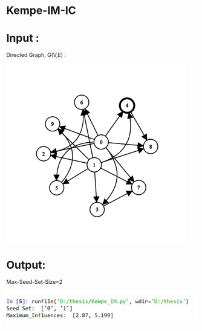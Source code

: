 # Kempe-IM-IC

# Input : 

Directed Graph, G(V,E) :

![Image description](g.png)




# Output:

Max-Seed-Set-Size=2

![Image description](Capture.JPG)
